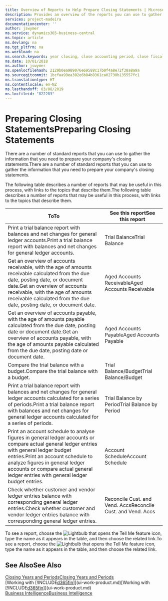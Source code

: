 ```yaml
---
title: Overview of Reports to Help Prepare Closing Statements | Microsoft Docs
description: Provides an overview of the reports you can use to gather information to prepare your company's closing statements when closing the fiscal year.
services: project-madeira
documentationcenter: ''
author: jswymer
ms.service: dynamics365-business-central
ms.topic: article
ms.devlang: na
ms.tgt_pltfrm: na
ms.workload: na
ms.search.keywords: year closing, close accounting period, close fiscal year, aging, creditor payments, vendor payments, assets, liabilities, equity, analysis, reporting, financial report, business intelligence, BI, Power Bi, KPI
ms.date: 10/01/2018
ms.author: jswymer
ms.openlocfilehash: 2129b0ea989076e69588c17b0f4a8e72f38a8a9a
ms.sourcegitcommit: 1bcfaa99ea302e6b84b8361ca02730b135557fc1
ms.translationtype: HT
ms.contentlocale: en-NZ
ms.lasthandoff: 03/08/2019
ms.locfileid: "822283"
---
```

# <a name="preparing-closing-statements"></a><span data-ttu-id="57b2b-103">Preparing Closing Statements</span><span class="sxs-lookup"><span data-stu-id="57b2b-103">Preparing Closing Statements</span></span>
<span data-ttu-id="57b2b-104">There are a number of standard reports that you can use to gather the information that you need to prepare your company's closing statements.</span><span class="sxs-lookup"><span data-stu-id="57b2b-104">There are a number of standard reports that you can use to gather the information that you need to prepare your company's closing statements.</span></span>

<span data-ttu-id="57b2b-105">The following table describes a number of reports that may be useful in this process, with links to the topics that describe them.</span><span class="sxs-lookup"><span data-stu-id="57b2b-105">The following table describes a number of reports that may be useful in this process, with links to the topics that describe them.</span></span>

| <span data-ttu-id="57b2b-106">To</span><span class="sxs-lookup"><span data-stu-id="57b2b-106">To</span></span> | <span data-ttu-id="57b2b-107">See this report</span><span class="sxs-lookup"><span data-stu-id="57b2b-107">See this report</span></span> |
| --- | --- |
| <span data-ttu-id="57b2b-108">Print a trial balance report with balances and net changes for general ledger accounts.</span><span class="sxs-lookup"><span data-stu-id="57b2b-108">Print a trial balance report with balances and net changes for general ledger accounts.</span></span> |<span data-ttu-id="57b2b-109">Trial Balance</span><span class="sxs-lookup"><span data-stu-id="57b2b-109">Trial Balance</span></span> |
| <span data-ttu-id="57b2b-110">Get an overview of accounts receivable, with the age of amounts receivable calculated from the due date, posting date, or document date.</span><span class="sxs-lookup"><span data-stu-id="57b2b-110">Get an overview of accounts receivable, with the age of amounts receivable calculated from the due date, posting date, or document date.</span></span> |<span data-ttu-id="57b2b-111">Aged Accounts Receivable</span><span class="sxs-lookup"><span data-stu-id="57b2b-111">Aged Accounts Receivable</span></span> |
| <span data-ttu-id="57b2b-112">Get an overview of accounts payable, with the age of amounts payable calculated from the due date, posting date or document date.</span><span class="sxs-lookup"><span data-stu-id="57b2b-112">Get an overview of accounts payable, with the age of amounts payable calculated from the due date, posting date or document date.</span></span> |<span data-ttu-id="57b2b-113">Aged Accounts Payable</span><span class="sxs-lookup"><span data-stu-id="57b2b-113">Aged Accounts Payable</span></span> |
| <span data-ttu-id="57b2b-114">Compare the trial balance with a budget.</span><span class="sxs-lookup"><span data-stu-id="57b2b-114">Compare the trial balance with a budget.</span></span> |<span data-ttu-id="57b2b-115">Trial Balance/Budget</span><span class="sxs-lookup"><span data-stu-id="57b2b-115">Trial Balance/Budget</span></span> |
| <span data-ttu-id="57b2b-116">Print a trial balance report with balances and net changes for general ledger accounts calculated for a series of periods.</span><span class="sxs-lookup"><span data-stu-id="57b2b-116">Print a trial balance report with balances and net changes for general ledger accounts calculated for a series of periods.</span></span> |<span data-ttu-id="57b2b-117">Trial Balance by Period</span><span class="sxs-lookup"><span data-stu-id="57b2b-117">Trial Balance by Period</span></span> |
| <span data-ttu-id="57b2b-118">Print an account schedule to analyse figures in general ledger accounts or compare actual general ledger entries with general ledger budget entries.</span><span class="sxs-lookup"><span data-stu-id="57b2b-118">Print an account schedule to analyze figures in general ledger accounts or compare actual general ledger entries with general ledger budget entries.</span></span> |<span data-ttu-id="57b2b-119">Account Schedule</span><span class="sxs-lookup"><span data-stu-id="57b2b-119">Account Schedule</span></span> |
| <span data-ttu-id="57b2b-120">Check whether customer and vendor ledger entries balance with corresponding general ledger entries.</span><span class="sxs-lookup"><span data-stu-id="57b2b-120">Check whether customer and vendor ledger entries balance with corresponding general ledger entries.</span></span> |<span data-ttu-id="57b2b-121">Reconcile Cust. and Vend. Accs</span><span class="sxs-lookup"><span data-stu-id="57b2b-121">Reconcile Cust. and Vend. Accs</span></span> |

<span data-ttu-id="57b2b-122">To see a report, choose the ![Lightbulb that opens the Tell Me feature](media/ui-search/search_small.png "Tell me what you want to do") icon, type the name as it appears in the table, and then choose the related link.</span><span class="sxs-lookup"><span data-stu-id="57b2b-122">To see a report, choose the ![Lightbulb that opens the Tell Me feature](media/ui-search/search_small.png "Tell me what you want to do") icon, type the name as it appears in the table, and then choose the related link.</span></span>

## <a name="see-also"></a><span data-ttu-id="57b2b-123">See Also</span><span class="sxs-lookup"><span data-stu-id="57b2b-123">See Also</span></span>
[<span data-ttu-id="57b2b-124">Closing Years and Periods</span><span class="sxs-lookup"><span data-stu-id="57b2b-124">Closing Years and Periods</span></span>](year-close-years-periods.md)  
<span data-ttu-id="57b2b-125">[Working with [!INCLUDE[d365fin](includes/d365fin_md.md)]](ui-work-product.md)</span><span class="sxs-lookup"><span data-stu-id="57b2b-125">[Working with [!INCLUDE[d365fin](includes/d365fin_md.md)]](ui-work-product.md)</span></span>  
[<span data-ttu-id="57b2b-126">Business Intelligence</span><span class="sxs-lookup"><span data-stu-id="57b2b-126">Business Intelligence</span></span>](bi.md)
